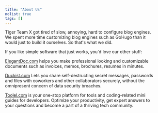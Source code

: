 ```yaml
---
title: "About Us"
nolist: true
tags: []
---
```



Tiger Team X got tired of slow, annoying, hard to configure blog engines.
We spent more time customizing blog engines such as GoHugo than it would just to build it ourselves.
So that's what we did.


If you like simple software that just works, you'd love our other stuff:

[ElegantDoc.com](https://elegantdoc.com/) helps you make professional looking and customizable documents such as invoices, memos, brochures, resumes in minutes.

[Duckist.com](https://duckist.com/) Lets you share self-destructing secret messages, passwords and files with coworkers and other collaborators securely, without the omnipresent concern of data security breaches.

[Toolel.com](https://toolel.com/en) is your one-stop platform for tools and coding-related mini guides for developers. Optimize your productivity, get expert answers to your questions and become a part of a thriving tech community.
